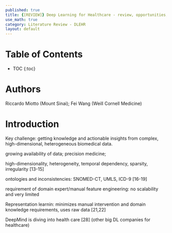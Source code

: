```yaml
---
published: true
title: {[REVIEW]} Deep Learning for Healthcare - review, opportunities, and challenges
use_math: true
category: Literature Review - DLEHR
layout: default
---
```


# Table of Contents

* TOC
{:toc}


# Authors

Riccardo Miotto (Mount Sinai); Fei Wang (Weill Cornell Medicine)

# Introduction

Key challenge: getting knowledge and actionable insights from complex, high-dimensional, heterogeneous biomedical data.

growing availability of data; precision medicine; 

high-dimensionality, heterogeneity, temporal dependency, sparsity, irregularity [13-15]

ontologies and inconsistencies: SNOMED-CT, UMLS, ICD-9 [16-19]

requirement of domain expert/manual feature engineering: no scalability and very limited

Representation learnin: minimizes manual intervention and domain knowledge requirements, uses raw data [21,22]


DeepMind is diving into health care [28]
(other big DL companies for healthcare)

